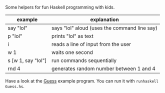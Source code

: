 Some helpers for fun Haskell programming with kids.

| example            | explanation |
|--------------------|-------------|
| say "lol"          | says "lol" aloud (uses the command line say) |
| p "lol"            | prints "lol" as text |
| i                  | reads a line of input from the user |
| w 1                | waits one second |
| s [w 1, say "lol"] | run commands sequentially |
| rnd 4              | generates random number between 1 and 4 |

Have a look at the [Guess](https://github.com/raimohanska/Napero/blob/master/Guess.hs) example program. You can run it with `runhaskell Guess.hs`.
